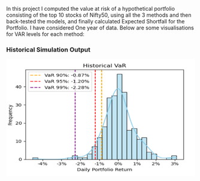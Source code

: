 In this project I computed the value at risk of a hypothetical portfolio consisting of the top 10 stocks of Nifty50, using all the 3 methods and then back-tested the models, 
and finally calculated Expected Shortfall for the Portfolio.
I have considered One year of data.
Below are some visualisations for VAR levels for each method:

### Historical Simulation Output
![Historical VaR](https://github.com/UMajumder/VaR_Modelling_and_Backtesting/blob/main/Historical.png)
